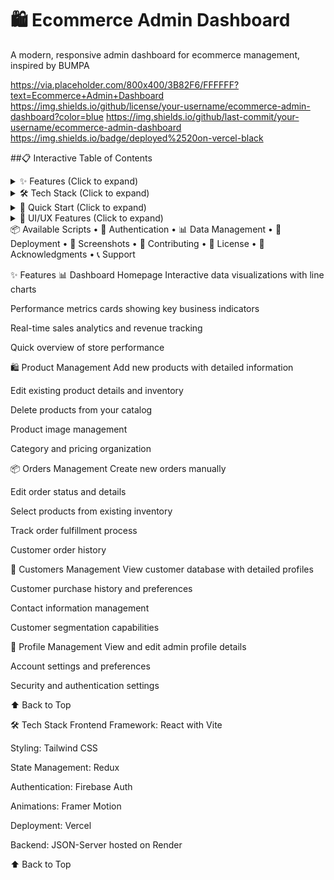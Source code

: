 <h1>🛍️ Ecommerce Admin Dashboard</h1>
<p>A modern, responsive admin dashboard for ecommerce management, inspired by BUMPA </p>

https://via.placeholder.com/800x400/3B82F6/FFFFFF?text=Ecommerce+Admin+Dashboard
https://img.shields.io/github/license/your-username/ecommerce-admin-dashboard?color=blue
https://img.shields.io/github/last-commit/your-username/ecommerce-admin-dashboard
https://img.shields.io/badge/deployed%2520on-vercel-black

##📋 Interactive Table of Contents
<details> <summary>✨ Features (Click to expand)</summary>
📊 Dashboard Homepage

🛍️ Product Management

📦 Orders Management

👥 Customers Management

👤 Profile Management

</details><details> <summary>🛠️ Tech Stack (Click to expand)</summary>
Frontend Framework

  - Styling

  - State Management

  - Authentication

  - Animations

  - Deployment

Backend

</details><details> <summary>🚀 Quick Start (Click to expand)</summary>
Prerequisites

Installation

Environment Setup

Running the App

</details><details> <summary>🎨 UI/UX Features (Click to expand)</summary>
Responsive Design

Dark/Light Mode

Animations

Navigation

Data Visualization

</details>
📦 Available Scripts •
🔐 Authentication •
📊 Data Management •
🚀 Deployment •
📱 Screenshots •
🤝 Contributing •
📄 License •
🙏 Acknowledgments •
📞 Support

✨ Features
📊 Dashboard Homepage
Interactive data visualizations with line charts

Performance metrics cards showing key business indicators

Real-time sales analytics and revenue tracking

Quick overview of store performance

🛍️ Product Management
Add new products with detailed information

Edit existing product details and inventory

Delete products from your catalog

Product image management

Category and pricing organization

📦 Orders Management
Create new orders manually

Edit order status and details

Select products from existing inventory

Track order fulfillment process

Customer order history

👥 Customers Management
View customer database with detailed profiles

Customer purchase history and preferences

Contact information management

Customer segmentation capabilities

👤 Profile Management
View and edit admin profile details

Account settings and preferences

Security and authentication settings

⬆ Back to Top

🛠️ Tech Stack
Frontend Framework: React with Vite

Styling: Tailwind CSS

State Management: Redux

Authentication: Firebase Auth

Animations: Framer Motion

Deployment: Vercel

Backend: JSON-Server hosted on Render

⬆ Back to Top
